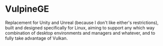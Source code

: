# VulpineGE
Replacement for Unity and Unreal (because I don't like either's restrictions), built and designed specifically for Linux, aiming to support any which way combination of desktop environments and managers and whatever, and to fully take advantage of Vulkan.
